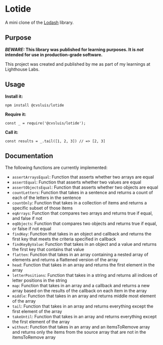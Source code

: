 # Lotide

A mini clone of the [Lodash](https://lodash.com) library.

## Purpose

**_BEWARE:_ This library was published for learning purposes. It is _not_ intended for use in production-grade software.**

This project was created and published by me as part of my learnings at Lighthouse Labs. 

## Usage

**Install it:**

`npm install @cvsluis/lotide`

**Require it:**

`const _ = require('@cvsluis/lotide');`

**Call it:**

`const results = _.tail([1, 2, 3]) // => [2, 3]`

## Documentation

The following functions are currently implemented:

* `assertArraysEqual`: Function that asserts whether two arrays are equal
* `assertEqual`: Function that asserts whether two values are equal
* `assertObjectsEqual`: Function that asserts whether two objects are equal
* `countLetters`: Function that takes in a sentence and returns a count of each of the letters in the sentence
* `countOnly`: Function that takes in a collection of items and returns a specific subset of those items
* `eqArrays`: Function that compares two arrays and returns true if equal, and false if not
* `eqObjects`: Function that compares two objects and returns true if equal, or false if not equal
* `findKey`: Function that takes in an object and callback and returns the first key that meets the criteria specified in callback
* `findKeyByValue`: Function that takes in an object and a value and returns the first key that contains that value
* `flatten`: Function that takes in an array containing a nested array of elements and returns a flattened version of the array
* `head`: Function that takes in an array and returns the first element in the array
* `letterPositions`: Function that takes in a string and returns all indices of letter positions in the string
* `map`: Function that takes in an array and a callback and returns a new array based on the results of the callback on each item in the array
* `middle`: Function that takes in an array and returns middle most element of the array
* `tail`: Function that takes in an array and returns everything except the first element of the array
* `takeUntil`: Function that takes in an array and returns everything except the first element of the array
* `without`: Function that takes in an array and an itemsToRemove array and returns only the items from the source array that are not in the itemsToRemove array